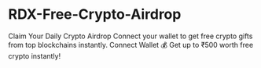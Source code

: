 # RDX-Free-Crypto-Airdrop
Claim Your Daily Crypto Airdrop Connect your wallet to get free crypto gifts from top blockchains instantly.  Connect Wallet 💰 Get up to ₹500 worth free crypto instantly!
